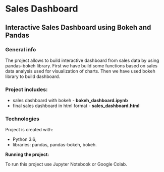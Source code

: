 # Sales Dashboard

## Interactive Sales Dashboard using Bokeh and Pandas

### General info 
The project allows to build interactive dashboard from sales data by using pandas-bokeh library. First we have build some functions based on sales data analysis used for visualization of charts. Then we have used bokeh library to build dashboard. 

### Project includes:
- sales dashboard with bokeh - **bokeh_dashboard.ipynb**
- final sales dashboard in html format - **sales_dashboard.html**

### Technologies

Project is created with:
- Python 3.6,
- libraries: pandas, pandas-bokeh, bokeh.

**Running the project:**

To run this project use Jupyter Notebook or Google Colab.
